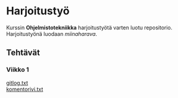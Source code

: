 # Harjoitustyö

Kurssin **Ohjelmistotekniikka** harjoitustyötä varten luotu repositorio. Harjoitustyönä luodaan *miinaharava*.

## Tehtävät

### Viikko 1
[gitlog.txt](https://github.com/xelmas/ot-miinaharava/blob/main/laskarit/viikko1/gitlog.txt) \
[komentorivi.txt](https://github.com/xelmas/ot-miinaharava/blob/main/laskarit/viikko1/komentorivi.txt)
